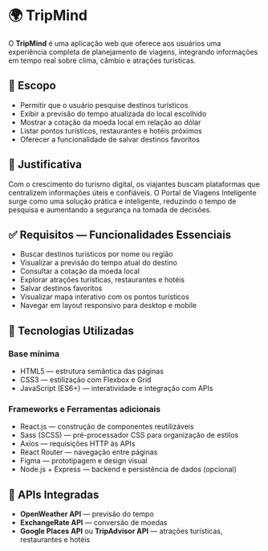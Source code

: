   <h1>🌍 TripMind</h1>
  <p>O <strong>TripMind</strong> é uma aplicação web que oferece aos usuários uma experiência completa de planejamento de viagens, integrando informações em tempo real sobre clima, câmbio e atrações turísticas.</p>

  <h2>📌 Escopo</h2>
  <ul>
    <li>Permitir que o usuário pesquise destinos turísticos</li>
    <li>Exibir a previsão do tempo atualizada do local escolhido</li>
    <li>Mostrar a cotação da moeda local em relação ao dólar</li>
    <li>Listar pontos turísticos, restaurantes e hotéis próximos</li>
    <li>Oferecer a funcionalidade de salvar destinos favoritos</li>
  </ul>

  <h2>🎯 Justificativa</h2>
  <p>Com o crescimento do turismo digital, os viajantes buscam plataformas que centralizem informações úteis e confiáveis. O Portal de Viagens Inteligente surge como uma solução prática e inteligente, reduzindo o tempo de pesquisa e aumentando a segurança na tomada de decisões.</p>

  <h2>✅ Requisitos — Funcionalidades Essenciais</h2>
  <ul>
    <li>Buscar destinos turísticos por nome ou região</li>
    <li>Visualizar a previsão do tempo atual do destino</li>
    <li>Consultar a cotação da moeda local</li>
    <li>Explorar atrações turísticas, restaurantes e hotéis</li>
    <li>Salvar destinos favoritos</li>
    <li>Visualizar mapa interativo com os pontos turísticos</li>
    <li>Navegar em layout responsivo para desktop e mobile</li>
  </ul>

  <h2>🧪 Tecnologias Utilizadas</h2>
  <h3>Base mínima</h3>
  <ul>
    <li>HTML5 — estrutura semântica das páginas</li>
    <li>CSS3 — estilização com Flexbox e Grid</li>
    <li>JavaScript (ES6+) — interatividade e integração com APIs</li>
  </ul>

  <h3>Frameworks e Ferramentas adicionais</h3>
  <ul>
    <li>React.js — construção de componentes reutilizáveis</li>
    <li>Sass (SCSS) — pré-processador CSS para organização de estilos</li>
    <li>Axios — requisições HTTP às APIs</li>
    <li>React Router — navegação entre páginas</li>
    <li>Figma — prototipagem e design visual</li>
    <li>Node.js + Express — backend e persistência de dados (opcional)</li>
  </ul>

  <h2>🔗 APIs Integradas</h2>
  <ul>
    <li><strong>OpenWeather API</strong> — previsão do tempo</li>
    <li><strong>ExchangeRate API</strong> — conversão de moedas</li>
    <li><strong>Google Places API</strong> ou <strong>TripAdvisor API</strong> — atrações turísticas, restaurantes e hotéis</li>
  </ul>

  
